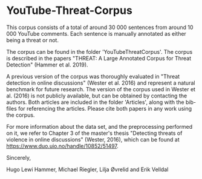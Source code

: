 
# YouTube-Threat-Corpus

This corpus consists of a total of around 30 000 sentences from around 10 000 YouTube comments. Each sentence is manually annotated as either being a threat or not. 

The corpus can be found in the folder 'YouTubeThreatCorpus'. The corpus is described in the papers "THREAT: A Large Annotated Corpus for Threat Detection" (Hammer et al. 2019). 

A previous version of the corpus was thoroughly evaluated in "Threat detection in online discussions" (Wester et al. 2016) and represent a natural benchmark for future research. The version of the corpus used in Wester et al. (2016) is not publicly available, but can be obtained by contacting the authors. Both articles are included in the folder 'Articles', along with the bib-files for referencing the articles. Please cite both papers in any work using the corpus.

For more information about the data set, and the preprocessing performed on it, we refer to Chapter 3 of the master's thesis "Detecting threats of violence in online discussions" (Wester, 2016), which can be found at https://www.duo.uio.no/handle/10852/51497.

Sincerely,

Hugo Lewi Hammer, Michael Riegler, Lilja Øvrelid and Erik Velldal
